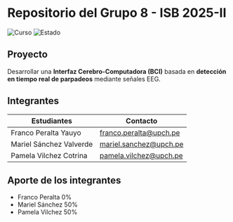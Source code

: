 # Repositorio del Grupo 8 - ISB 2025-II

![Curso ](https://img.shields.io/badge/Curso-ISB%202025--2-0366d6?style=flat-square&logoColor=white) ![Estado](https://img.shields.io/badge/Estado-En%20proceso-d4a017?style=flat-square)


## Proyecto
Desarrollar una **Interfaz Cerebro-Computadora (BCI)** basada en **detección en tiempo real de parpadeos** mediante señales EEG.  



## Integrantes

| Estudiantes | Contacto |
|-------------|----------|
| Franco Peralta Yauyo | franco.peralta@upch.pe |
| Mariel Sánchez Valverde | mariel.sanchez@upch.pe|
| Pamela Vilchez Cotrina | pamela.vilchez@upch.pe|

## Aporte de los integrantes
- Franco Peralta 0%
- Mariel Sánchez 50%
- Pamela Vilchez 50%

